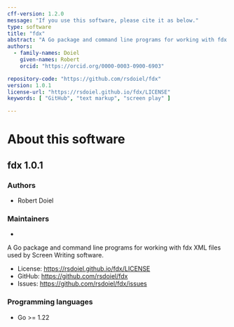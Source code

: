 ```yaml
---
cff-version: 1.2.0
message: "If you use this software, please cite it as below."
type: software
title: "fdx"
abstract: "A Go package and command line programs for working with fdx XML files used by Screen Writing software."
authors:
  - family-names: Doiel
    given-names: Robert
    orcid: "https://orcid.org/0000-0003-0900-6903"

repository-code: "https://github.com/rsdoiel/fdx"
version: 1.0.1
license-url: "https://rsdoiel.github.io/fdx/LICENSE"
keywords: [ "GitHub", "text markup", "screen play" ]

---
```


About this software
===================

## fdx 1.0.1

### Authors

- Robert Doiel


### Maintainers

-  

A Go package and command line programs for working with fdx XML files used by Screen Writing software.

- License: <https://rsdoiel.github.io/fdx/LICENSE>
- GitHub: <https://github.com/rsdoiel/fdx>
- Issues: <https://github.com/rsdoiel/fdx/issues>


### Programming languages

- Go &gt;= 1.22


